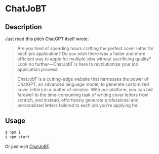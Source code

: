 # ChatJoBT

## Description
Just read this pitch ChatGPT itself wrote:

> Are you tired of spending hours crafting the perfect cover letter for each job application? Do you wish there was a faster and more efficient way to apply for multiple jobs without sacrificing quality? Look no further—ChatJobT is here to revolutionize your job application process!

> ChatJobT is a cutting-edge website that harnesses the power of ChatGPT, an advanced language model, to generate customized cover letters in a matter of minutes. With our platform, you can bid farewell to the time-consuming task of writing cover letters from scratch, and instead, effortlessly generate professional and personalized letters tailored to each job you're applying for.

## Usage

``` bash
$ npm i
$ npm start
```

Or just visit [ChatJoBT](https:///).